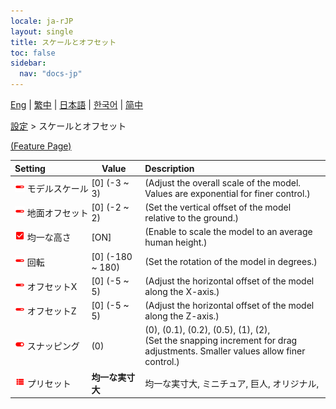 ```yaml
---
locale: ja-rJP
layout: single
title: スケールとオフセット
toc: false
sidebar:
  nav: "docs-jp"
---
```

[Eng](/dancexr/menu/2025.4/actor/scale_n_offset) | [繁中](/tw/dancexr/menu/2025.4/actor/scale_n_offset) | [日本語](/jp/dancexr/menu/2025.4/actor/scale_n_offset) | [한국어](/kr/dancexr/menu/2025.4/actor/scale_n_offset) | [简中](/zh/dancexr/menu/2025.4/actor/scale_n_offset)

[設定](../menu#設定) > スケールとオフセット



[(Feature Page)](/dancexr/features/scale_n_offset)

| Setting | Value | Description |
| :--- | --- | :--- |
|<nobr><img src="/images/icon/ic_slider.png" alt="slider icon"/> モデルスケール</nobr>| [0] (-3 ~ 3) | (Adjust the overall scale of the model. Values are exponential for finer control.)
|<nobr><img src="/images/icon/ic_slider.png" alt="slider icon"/> 地面オフセット</nobr>| [0] (-2 ~ 2) | (Set the vertical offset of the model relative to the ground.)
|<nobr><img src="/images/icon/ic_check_on.png" alt="check on icon"/> 均一な高さ</nobr>| [ON] | (Enable to scale the model to an average human height.)
|<nobr><img src="/images/icon/ic_slider.png" alt="slider icon"/> 回転</nobr>| [0] (-180 ~ 180) | (Set the rotation of the model in degrees.)
|<nobr><img src="/images/icon/ic_slider.png" alt="slider icon"/> オフセットX</nobr>| [0] (-5 ~ 5) | (Adjust the horizontal offset of the model along the X-axis.)
|<nobr><img src="/images/icon/ic_slider.png" alt="slider icon"/> オフセットZ</nobr>| [0] (-5 ~ 5) | (Adjust the horizontal offset of the model along the Z-axis.)
|<nobr><img src="/images/icon/ic_toggle_on.png" alt="toggle on icon"/> スナッピング</nobr>| (0) | (0), (0.1), (0.2), (0.5), (1), (2), <br/>(Set the snapping increment for drag adjustments. Smaller values allow finer control.)
|<nobr><img src="/images/icon/ic_list.png" alt="list icon"/> プリセット</nobr>| **均一な実寸大** | 均一な実寸大, ミニチュア, 巨人, オリジナル,  |
